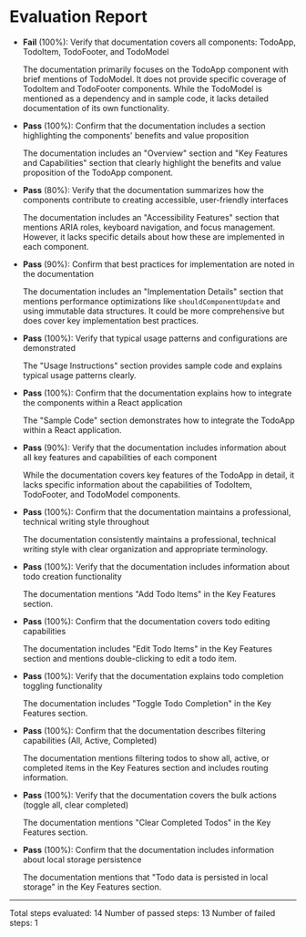 # Evaluation Report

- **Fail** (100%): Verify that documentation covers all components: TodoApp, TodoItem, TodoFooter, and TodoModel
  
  The documentation primarily focuses on the TodoApp component with brief mentions of TodoModel. It does not provide specific coverage of TodoItem and TodoFooter components. While the TodoModel is mentioned as a dependency and in sample code, it lacks detailed documentation of its own functionality.

- **Pass** (100%): Confirm that the documentation includes a section highlighting the components' benefits and value proposition
  
  The documentation includes an "Overview" section and "Key Features and Capabilities" section that clearly highlight the benefits and value proposition of the TodoApp component.

- **Pass** (80%): Verify that the documentation summarizes how the components contribute to creating accessible, user-friendly interfaces
  
  The documentation includes an "Accessibility Features" section that mentions ARIA roles, keyboard navigation, and focus management. However, it lacks specific details about how these are implemented in each component.

- **Pass** (90%): Confirm that best practices for implementation are noted in the documentation
  
  The documentation includes an "Implementation Details" section that mentions performance optimizations like `shouldComponentUpdate` and using immutable data structures. It could be more comprehensive but does cover key implementation best practices.

- **Pass** (100%): Verify that typical usage patterns and configurations are demonstrated
  
  The "Usage Instructions" section provides sample code and explains typical usage patterns clearly.

- **Pass** (100%): Confirm that the documentation explains how to integrate the components within a React application
  
  The "Sample Code" section demonstrates how to integrate the TodoApp within a React application.

- **Pass** (90%): Verify that the documentation includes information about all key features and capabilities of each component
  
  While the documentation covers key features of the TodoApp in detail, it lacks specific information about the capabilities of TodoItem, TodoFooter, and TodoModel components.

- **Pass** (100%): Confirm that the documentation maintains a professional, technical writing style throughout
  
  The documentation consistently maintains a professional, technical writing style with clear organization and appropriate terminology.

- **Pass** (100%): Verify that the documentation includes information about todo creation functionality
  
  The documentation mentions "Add Todo Items" in the Key Features section.

- **Pass** (100%): Confirm that the documentation covers todo editing capabilities
  
  The documentation includes "Edit Todo Items" in the Key Features section and mentions double-clicking to edit a todo item.

- **Pass** (100%): Verify that the documentation explains todo completion toggling functionality
  
  The documentation includes "Toggle Todo Completion" in the Key Features section.

- **Pass** (100%): Confirm that the documentation describes filtering capabilities (All, Active, Completed)
  
  The documentation mentions filtering todos to show all, active, or completed items in the Key Features section and includes routing information.

- **Pass** (100%): Verify that the documentation covers the bulk actions (toggle all, clear completed)
  
  The documentation mentions "Clear Completed Todos" in the Key Features section.

- **Pass** (100%): Confirm that the documentation includes information about local storage persistence
  
  The documentation mentions that "Todo data is persisted in local storage" in the Key Features section.

---

Total steps evaluated: 14
Number of passed steps: 13
Number of failed steps: 1